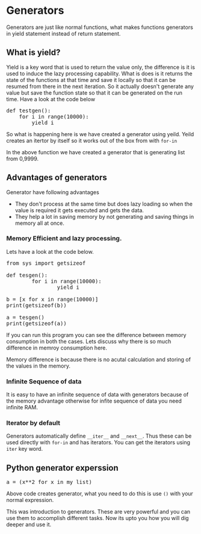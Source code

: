# Generators

Generators are just like normal functions, what makes functions generators in yield statement instead of return statement. 

## What is yield?

Yield is a key word that is used to return the value only, the difference is it is used to induce the lazy processing capability. What is does is it returns the state of the functions at that time and save it locally so that it can be resumed from there in the next iteration. 
So it actually doesn't generate any value but save the function state so that it can be generated on the run time. Have a look at the code below 

<pre>
def testgen():
    for i in range(10000):
        yield i
</pre>

So what is happening here is we have created a generator using yeild. Yeild creates an itertor by itself so it works out of the box from with `for-in`

In the above function we have created a generator that is generating list from 0,9999. 


## Advantages of generators

Generator have following advantages
- They don't process at the same time but does lazy loading so when the value is required it gets executed and gets the data. 
- They help a lot in saving memory by not generating and saving things in memory all at once.


### Memory Efficient and lazy processing.
Lets have a look at the code below. 

<pre>
from sys import getsizeof

def tesgen():
        for i in range(10000):
                yield i

b = [x for x in range(10000)]
print(getsizeof(b))

a = tesgen()
print(getsizeof(a))
</pre>

If you can run this program you can see the difference between memory consumption in both the cases. Lets discuss why there is so much difference in memroy consumption here. 

Memory difference is because there is no acutal calculation and storing of the values in the memory. 

### Infinite Sequence of data

It is easy to have an infinite sequence of data with generators because of the memory advantage otherwise for infite sequence of data you need infinite RAM. 


### Iterator by default

Generators automatically define `__iter__` and `__next__`. Thus these can be used directly with `for-in` and has iterators. You can get the iterators using `iter` key word.

## Python generator experssion

<pre>
a = (x**2 for x in my_list)
</pre>
Above code creates generator, what you need to do this is use `()` with your normal expression. 

This was introduction to generators. These are very powerful and you can use them to accomplish different tasks. Now its upto you how you will dig deeper and use it. 
